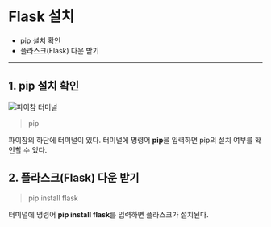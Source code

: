 # Flask 설치
+ pip 설치 확인
+ 플라스크(Flask) 다운 받기
---
## 1. pip 설치 확인

![파이참 터미널](https://user-images.githubusercontent.com/43658658/116497396-375f4d80-a8e2-11eb-9848-62f8de0b3501.PNG)

> pip
  
파이참의 하단에 터미널이 있다. 터미널에 명령어 **pip**을 입력하면 pip의 설치 여부를 확인할 수 있다.

## 2. 플라스크(Flask) 다운 받기

> pip install flask

터미널에 명령어 **pip install flask**를 입력하면 플라스크가 설치된다.
